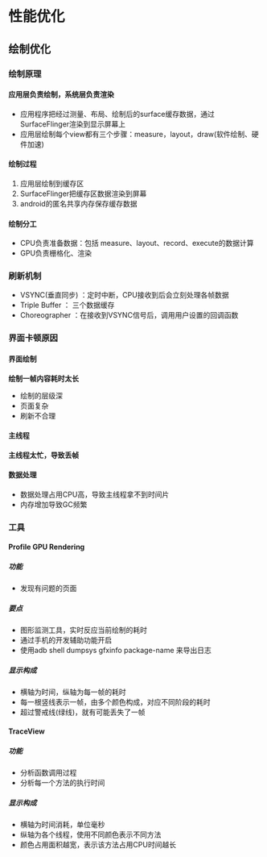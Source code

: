 
# 性能优化



## 绘制优化


### 绘制原理

#### 应用层负责绘制，系统层负责渲染
* 应用程序把经过测量、布局、绘制后的surface缓存数据，通过SurfaceFlinger渲染到显示屏幕上
* 应用层绘制每个view都有三个步骤：measure，layout，draw(软件绘制、硬件加速)

#### 绘制过程
1. 应用层绘制到缓存区
2. SurfaceFlinger把缓存区数据渲染到屏幕
3. android的匿名共享内存保存缓存数据

#### 绘制分工
* CPU负责准备数据：包括 measure、layout、record、execute的数据计算
* GPU负责栅格化、渲染

### 刷新机制
* VSYNC(垂直同步) ：定时中断，CPU接收到后会立刻处理各帧数据
* Triple Buffer ： 三个数据缓存
* Choreographer ：在接收到VSYNC信号后，调用用户设置的回调函数

### 界面卡顿原因

#### 界面绘制
**绘制一帧内容耗时太长**

* 绘制的层级深
* 页面复杂
* 刷新不合理

#### 主线程
**主线程太忙，导致丢帧**


#### 数据处理 
* 数据处理占用CPU高，导致主线程拿不到时间片
* 内存增加导致GC频繁

### 工具

#### Profile GPU Rendering 

##### 功能
* 发现有问题的页面

##### 要点
* 图形监测工具，实时反应当前绘制的耗时
* 通过手机的开发辅助功能开启
* 使用adb shell dumpsys gfxinfo package-name 来导出日志

##### 显示构成
* 横轴为时间，纵轴为每一帧的耗时
* 每一根竖线表示一帧，由多个颜色构成，对应不同阶段的耗时
* 超过警戒线(绿线)，就有可能丢失了一帧

#### TraceView

##### 功能 
* 分析函数调用过程
* 分析每一个方法的执行时间

##### 显示构成
* 横轴为时间消耗，单位毫秒
* 纵轴为各个线程，使用不同颜色表示不同方法
* 颜色占用面积越宽，表示该方法占用CPU时间越长